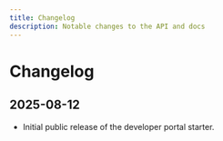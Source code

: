 ```yaml
---
title: Changelog
description: Notable changes to the API and docs
---
```


# Changelog

## 2025-08-12
- Initial public release of the developer portal starter.
